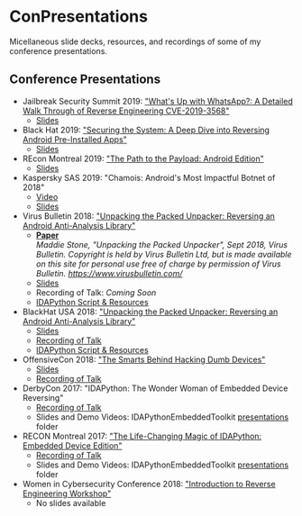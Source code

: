# ConPresentations
Micellaneous slide decks, resources, and recordings of some of my conference presentations.

## Conference Presentations
* Jailbreak Security Summit 2019: ["What's Up with WhatsApp?: A Detailed Walk Through of Reverse Engineering CVE-2019-3568"](http://www.jailbreaksecuritysummit.com/)
    + [Slides](Jailbreak2019.WhatsUpWithWhatsApp.pdf)
* Black Hat 2019: ["Securing the System: A Deep Dive into Reversing Android Pre-Installed Apps"](https://www.blackhat.com/us-19/briefings/schedule/index.html#securing-the-system-a-deep-dive-into-reversing-android-pre-installed-apps-16040)
    + [Slides](Blackhat2019.SecuringTheSystem.pdf)
* REcon Montreal 2019: ["The Path to the Payload: Android Edition"](https://cfp.recon.cx/reconmtl2019/talk/TMHQGV/)
    + [Slides](REcon2019.PathToThePayload.pdf)<br/>
* Kaspersky SAS 2019: "Chamois: Android's Most Impactful Botnet of 2018"
    + [Video](https://www.youtube.com/watch?v=J2QBvetsdWc)
    + [Slides](KasperskySAS2019.Chamois.pdf)
* Virus Bulletin 2018: ["Unpacking the Packed Unpacker: Reversing an Android Anti-Analysis Library"](https://www.virusbulletin.com/conference/vb2018/abstracts/unpacking-packed-unpacker-reversing-android-anti-analysis-library)
    + [**Paper**](VB2018.UnpackingThePackedUnpacker.Paper.pdf)<br/>
    *Maddie Stone, "Unpacking the Packed Unpacker", Sept 2018, Virus Bulletin. Copyright is held by Virus Bulletin
Ltd, but is made available on this site for personal use free of charge by permission of Virus
Bulletin. https://www.virusbulletin.com/*
    + [Slides](VB2018.UnpackingThePackedUnpacker.Slides.pdf) 
    + Recording of Talk: *Coming Soon*
    + [IDAPython Script & Resources](https://github.com/maddiestone/IDAPythonEmbeddedToolkit/tree/master/Android)
* BlackHat USA 2018: ["Unpacking the Packed Unpacker: Reversing an Android Anti-Analysis Library"](https://www.blackhat.com/us-18/briefings/schedule/#unpacking-the-packed-unpacker-reverse-engineering-an-android-anti-analysis-native-library-10795)
    + [Slides](https://i.blackhat.com/us-18/Thu-August-9/us-18-Stone-Unpacking-The-Packed-Unpacker.pdf)
    + [Recording of Talk](https://www.youtube.com/watch?v=s0Tqi7fuOSU)
    + [IDAPython Script & Resources](https://github.com/maddiestone/IDAPythonEmbeddedToolkit/tree/master/Android)
* OffensiveCon 2018: ["The Smarts Behind Hacking Dumb Devices"](https://www.offensivecon.org/speakers/2018/maddie-stone.html)
    + [Slides](OffensiveCon2018.SmartsBehindHackingDumbDevices.pdf)
    + [Recording of Talk](https://www.youtube.com/watch?v=yU1BrY1ZB2o)
* DerbyCon 2017: "IDAPython: The Wonder Woman of Embedded Device Reversing"
    + [Recording of Talk](http://www.irongeek.com/i.php?page=videos/derbycon7/t215-idapython-the-wonder-woman-of-embedded-device-reversing-maddie-stone)
    + Slides and Demo Videos: IDAPythonEmbeddedToolkit [presentations](https://github.com/maddiestone/IDAPythonEmbeddedToolkit/tree/master/presentations/) folder
* RECON Montreal 2017: ["The Life-Changing Magic of IDAPython: Embedded Device Edition"](https://recon.cx/2017/montreal/talks/idapython.html)
    + [Recording of Talk](https://recon.cx/media-archive/2017/mtl/recon2017-mtl-20-maddie-stone-The-Life-Changing-Magic-of-IDAPython-Embedded-Device-Edition.mp4)
    + Slides and Demo Videos: IDAPythonEmbeddedToolkit [presentations](https://github.com/maddiestone/IDAPythonEmbeddedToolkit/tree/master/presentations/) folder
* Women in Cybersecurity Conference 2018: ["Introduction to Reverse Engineering Workshop"](https://static1.squarespace.com/static/5985f3ae4c0dbf14605d1cbf/t/5a12fd17652dea6e842b6601/1511193886468/WiCyS_Program_2017.pdf)
    + No slides available

